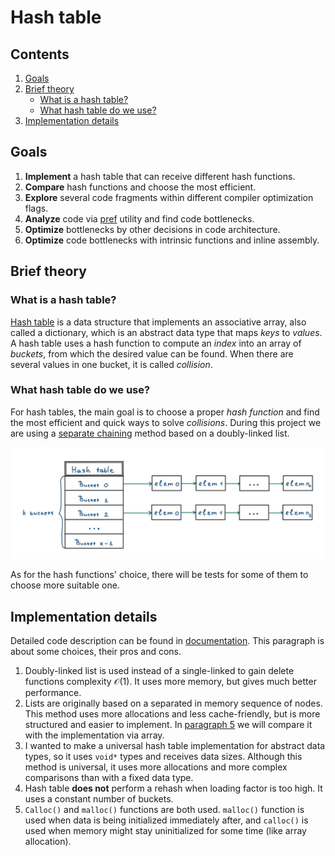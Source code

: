 # Hash table

## Contents
1. [Goals](#goals)
2. [Brief theory](#brief-theory)
    - [What is a hash table?](#what-is-a-hash-table)
    - [What hash table do we use?](#what-hash-table-do-we-use)
3. [Implementation details](#implementation-details)

## Goals
1. **Implement** a hash table that can receive different hash functions.
2. **Compare** hash functions and choose the most efficient.
3. **Explore** several code fragments within different compiler optimization flags.
4. **Analyze** code via [pref](https://perf.wiki.kernel.org/index.php/Main_Page) utility and find code bottlenecks.
5. **Optimize** bottlenecks by other decisions in code architecture.
6. **Optimize** code bottlenecks with intrinsic functions and inline assembly.

## Brief theory
### What is a hash table?
[Hash table](https://en.wikipedia.org/wiki/Hash_table) is a data structure that implements an associative array, also called a dictionary, which is an abstract data type that maps *keys* to *values*.
A hash table uses a hash function to compute an *index* into an array of *buckets*, from which the desired value can be found. When there are several values in one bucket, it is called *collision*.

### What hash table do we use?
For hash tables, the main goal is to choose a proper *hash function* and find the most efficient and quick ways to solve *collisions*. During this project we are using a [separate chaining](https://en.wikipedia.org/wiki/Hash_table#Separate_chaining) method based on a doubly-linked list.

![Separate chaining](/img/chained_hash_table.jpg)

As for the hash functions' choice, there will be tests for some of them to choose more suitable one.

## Implementation details
Detailed code description can be found in [documentation](). This paragraph is about some choices, their pros and cons.
1. Doubly-linked list is used instead of a single-linked to gain delete functions complexity $\mathcal{O}(1)$. It uses more memory, but gives much better performance.
2. Lists are originally based on a separated in memory sequence of nodes. This method uses more allocations and less cache-friendly, but is more structured and easier to implement. In [paragraph 5]() we will compare it with the implementation via array.
3. I wanted to make a universal hash table implementation for abstract data types, so it uses `void*` types and receives data sizes. Although this method is universal, it uses more allocations and more complex comparisons than with a fixed data type.
4. Hash table **does not** perform a rehash when loading factor is too high. It uses a constant number of buckets.
5. `Calloc()` and `malloc()` functions are both used. `malloc()` function is used when data is being initialized immediately after, and `calloc()` is used when memory might stay uninitialized for some time (like array allocation).
